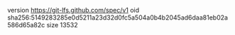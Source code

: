 version https://git-lfs.github.com/spec/v1
oid sha256:5149283285e0d5211a23d32d0fc5a504a0b4b2045ad6daa81eb02a586d65a82c
size 13532
